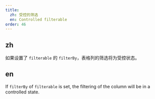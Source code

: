 ```yaml
---
title:
  zh: 受控的筛选
  en: Controlled filterable
order: 46
---
```


## zh

如果设置了 `filterable` 的 `filterBy`，表格列的筛选将为受控状态。

## en

If `filterBy` of `filterable` is set, the filtering of the column will be in a controlled state.
